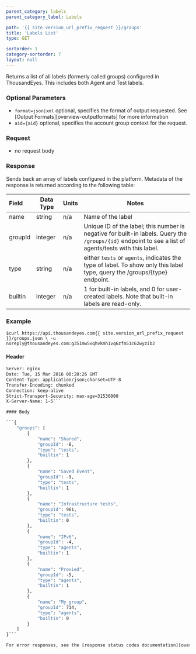 ```yaml
---
parent_category: labels
parent_category_label: Labels

path: '{{ site.version_url_prefix_request }}/groups'
title: 'Labels List'
type: GET

sortorder: 1
category-sortorder: 7
layout: null
---
```


Returns a list of all labels (formerly called groups) configured in ThousandEyes.  This includes both Agent and Test labels.

### Optional Parameters

* `format=json|xml` optional, specifies the format of output requested.  See [Output Formats][overview-outputformats] for more information
* `aid={aid}` optional, specifies the account group context for the request.

### Request

* no request body

### Response

Sends back an array of labels configured in the platform. Metadata of the response is returned according to the following table:

Field | Data Type | Units | Notes
:------------|-------------|-------------|-------------|
name | string | n/a | Name of the label
groupId | integer | n/a | Unique ID of the label; this number is negative for built-in labels.  Query the `/groups/{id}` endpoint to see a list of agents/tests with this label.
type | string | n/a | either `tests` or `agents`, indicates the type of label.  To show only this label type, query the /groups/{type} endpoint.
builtin | integer | n/a | 1 for built-in labels, and 0 for user-created labels.  Note that built-in labels are read-only.

### Example

`$curl https://api.thousandeyes.com{{ site.version_url_prefix_request }}/groups.json \
  -u noreply@thousandeyes.com:g351mw5xqhvkmh1vq6zfm51c62wyzib2`

#### Header

```HTTP/1.1 200 OK
Server: nginx
Date: Tue, 15 Mar 2016 00:20:26 GMT
Content-Type: application/json;charset=UTF-8
Transfer-Encoding: chunked
Connection: keep-alive
Strict-Transport-Security: max-age=31536000
X-Server-Name: 1-5```

#### Body

```{
    "groups": [
        {
            "name": "Shared",
            "groupId": -8,
            "type": "tests",
            "builtin": 1
        },
        {
            "name": "Saved Event",
            "groupId": -9,
            "type": "tests",
            "builtin": 1
        },
        {
            "name": "Infrastructure tests",
            "groupId": 961,
            "type": "tests",
            "builtin": 0
        },
        {
            "name": "IPv6",
            "groupId": -4,
            "type": "agents",
            "builtin": 1
        },
        {
            "name": "Proxied",
            "groupId": -5,
            "type": "agents",
            "builtin": 1
        },
        {
            "name": "My group",
            "groupId": 714,
            "type": "agents",
            "builtin": 0
        }
    ]
}```

For error responses, see the [response status codes documentation][overview-responsestatuscodes].
